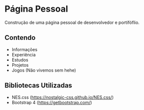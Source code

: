 # Página Pessoal
Construção de uma página pessoal de desenvolvedor e portifóflio.

## Contendo
- Informações
- Experiência
- Estudos
- Projetos
- Jogos (Não vivemos sem hehe)

## Bibliotecas Utilizadas
- NES.css (https://nostalgic-css.github.io/NES.css/)
- Bootstrap 4 (https://getbootstrap.com/)
